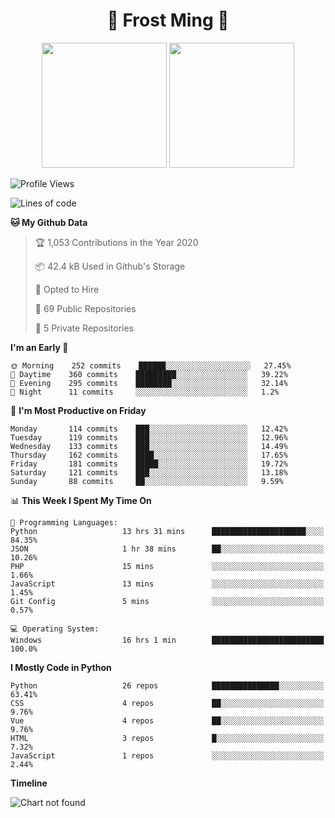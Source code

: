 <h1 align="center">🦄 Frost Ming 🐍</h1>

<p align="center">
  <img height="200" src="https://github-readme-stats.vercel.app/api?username=frostming&show_icons=true&theme=dracula&include_all_commits=true" />
  <img height="200" src="https://github-readme-stats.vercel.app/api/top-langs/?username=frostming&theme=dracula&show_icons=true" />
</p>

<!--START_SECTION:waka-->
![Profile Views](http://img.shields.io/badge/Profile%20Views-15-blue)

![Lines of code](https://img.shields.io/badge/From%20Hello%20World%20I%27ve%20Written-12.1%20million%20lines%20of%20code-blue)

**🐱 My Github Data** 

> 🏆 1,053 Contributions in the Year 2020
 > 
> 📦 42.4 kB Used in Github's Storage 
 > 
> 💼 Opted to Hire
 > 
> 📜 69 Public Repositories
 > 
> 🔑 5 Private Repositories 

**I'm an Early 🐤** 

```text
🌞 Morning    252 commits    ██████░░░░░░░░░░░░░░░░░░░   27.45% 
🌆 Daytime    360 commits    █████████░░░░░░░░░░░░░░░░   39.22% 
🌃 Evening    295 commits    ████████░░░░░░░░░░░░░░░░░   32.14% 
🌙 Night      11 commits     ░░░░░░░░░░░░░░░░░░░░░░░░░   1.2%

```
📅 **I'm Most Productive on Friday** 

```text
Monday       114 commits    ███░░░░░░░░░░░░░░░░░░░░░░   12.42% 
Tuesday      119 commits    ███░░░░░░░░░░░░░░░░░░░░░░   12.96% 
Wednesday    133 commits    ███░░░░░░░░░░░░░░░░░░░░░░   14.49% 
Thursday     162 commits    ████░░░░░░░░░░░░░░░░░░░░░   17.65% 
Friday       181 commits    █████░░░░░░░░░░░░░░░░░░░░   19.72% 
Saturday     121 commits    ███░░░░░░░░░░░░░░░░░░░░░░   13.18% 
Sunday       88 commits     ██░░░░░░░░░░░░░░░░░░░░░░░   9.59%

```


📊 **This Week I Spent My Time On** 

```text
💬 Programming Languages: 
Python                   13 hrs 31 mins      █████████████████████░░░░   84.35% 
JSON                     1 hr 38 mins        ██░░░░░░░░░░░░░░░░░░░░░░░   10.26% 
PHP                      15 mins             ░░░░░░░░░░░░░░░░░░░░░░░░░   1.66% 
JavaScript               13 mins             ░░░░░░░░░░░░░░░░░░░░░░░░░   1.45% 
Git Config               5 mins              ░░░░░░░░░░░░░░░░░░░░░░░░░   0.57%

💻 Operating System: 
Windows                  16 hrs 1 min        █████████████████████████   100.0%

```

**I Mostly Code in Python** 

```text
Python                   26 repos            ███████████████░░░░░░░░░░   63.41% 
CSS                      4 repos             ██░░░░░░░░░░░░░░░░░░░░░░░   9.76% 
Vue                      4 repos             ██░░░░░░░░░░░░░░░░░░░░░░░   9.76% 
HTML                     3 repos             █░░░░░░░░░░░░░░░░░░░░░░░░   7.32% 
JavaScript               1 repos             ░░░░░░░░░░░░░░░░░░░░░░░░░   2.44%

```


**Timeline**

![Chart not found](https://github.com/frostming/frostming/blob/master/charts/bar_graph.png) 


<!--END_SECTION:waka-->
